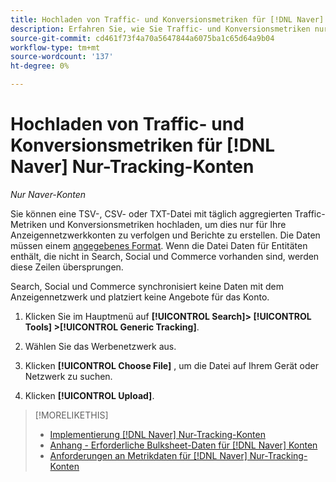 ```yaml
---
title: Hochladen von Traffic- und Konversionsmetriken für [!DNL Naver] Nur-Tracking-Konten
description: Erfahren Sie, wie Sie Traffic- und Konversionsmetriken nur für die Verfolgung und Berichterstellung hochladen. [!DNL Naver] Konten.
source-git-commit: cd461f73f4a70a5647844a6075ba1c65d64a9b04
workflow-type: tm+mt
source-wordcount: '137'
ht-degree: 0%

---
```


# Hochladen von Traffic- und Konversionsmetriken für [!DNL Naver] Nur-Tracking-Konten

*Nur Naver-Konten*

Sie können eine TSV-, CSV- oder TXT-Datei mit täglich aggregierten Traffic-Metriken und Konversionsmetriken hochladen, um dies nur für Ihre Anzeigennetzwerkkonten zu verfolgen und Berichte zu erstellen. Die Daten müssen einem [angegebenes Format](naver-tracking-campaigns-data-requirements.md). Wenn die Datei Daten für Entitäten enthält, die nicht in Search, Social und Commerce vorhanden sind, werden diese Zeilen übersprungen.

Search, Social und Commerce synchronisiert keine Daten mit dem Anzeigennetzwerk und platziert keine Angebote für das Konto.

1. Klicken Sie im Hauptmenü auf **[!UICONTROL Search]> [!UICONTROL Tools] >[!UICONTROL Generic Tracking]**.

1. Wählen Sie das Werbenetzwerk aus.

1. Klicken **[!UICONTROL Choose File]** , um die Datei auf Ihrem Gerät oder Netzwerk zu suchen.

1. Klicken **[!UICONTROL Upload]**.

>[!MORELIKETHIS]
>
>* [Implementierung [!DNL Naver] Nur-Tracking-Konten](/help/search-social-commerce/campaign-management/naver-tracking-only-account-implement.md)
>* [Anhang - Erforderliche Bulksheet-Daten für [!DNL Naver] Konten](/help/search-social-commerce/campaign-management/bulksheets/bulksheet-data-formats/bulksheet-data-naver.md)
>* [Anforderungen an Metrikdaten für [!DNL Naver] Nur-Tracking-Konten](/help/search-social-commerce/tools/metrics-upload-tracking-campaigns/naver-tracking-campaigns-data-requirements.md)

